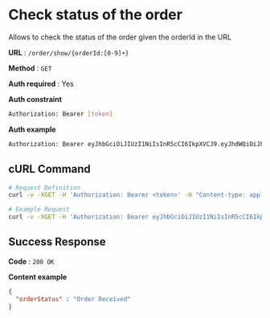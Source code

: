 # Check status of the order
Allows to check the status of the order given the orderId in the URL

**URL** : `/order/show/{orderId:[0-9]+}`

**Method** : `GET`

**Auth required** : Yes

**Auth constraint**
```bash
Authorization: Bearer [token]
```

**Auth example**
```bash
Authorization: Bearer eyJhbGciOiJIUzI1NiIsInR5cCI6IkpXVCJ9.eyJhdWQiOiJhbnkiLCJleHAiOjE2MDk3ODgwMjIsImlzcyI6ImF1dGgtYXBwIiwic3ViIjoibWVkaXVtIn0.hrLAEbHKLHrTXG7_9TVot8Dubq2hHia5khMQeTUqJLs
```

## cURL Command
```bash
# Request Definition
curl -v -XGET -H 'Authorization: Bearer <token>' -H "Content-type: application/json" 'https://pizza-api-service.herokuapp.com/order/show/<orderId>'

# Example Request
curl -v -XGET -H 'Authorization: Bearer eyJhbGciOiJIUzI1NiIsInR5cCI6IkpXVCJ9.eyJhdWQiOiJhbnkiLCJleHAiOjE2MDk3ODgwMjIsImlzcyI6ImF1dGgtYXBwIiwic3ViIjoibWVkaXVtIn0.hrLAEbHKLHrTXG7_9TVot8Dubq2hHia5khMQeTUqJLs' -H "Content-type: application/json" 'https://pizza-api-service.herokuapp.com/order/show/11'
```

## Success Response
**Code** : `200 OK`

**Content example**

```json
{
  "orderStatus" : "Order Received"
}
```